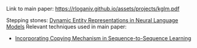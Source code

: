 Link to main paper: https://rloganiv.github.io/assets/projects/kglm.pdf

Stepping stones: [Dynamic Entity Representations in Neural Language Models](https://www.aclweb.org/anthology/D17-1195.pdf)
Relevant techniques used in main paper: 
* [Incorporating Copying Mechanism in Sequence-to-Sequence Learning](https://www.aclweb.org/anthology/P16-1154.pdf)


